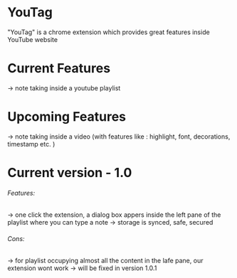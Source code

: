 # YouTag
"YouTag" is a chrome extension which provides great features inside YouTube website

# Current Features
-> note taking inside a youtube playlist

# Upcoming Features
-> note taking inside a video (with features like : highlight, font, decorations, timestamp etc. )

# Current version - 1.0
<h6>Features:</h6>
-> one click the extension, a dialog box appers inside the left pane of the playlist where you can type a note
-> storage is synced, safe, secured 
<h6>Cons:</h6>
-> for playlist occupying almost all the content in the lafe pane, our extension wont work
-> will be fixed in version 1.0.1